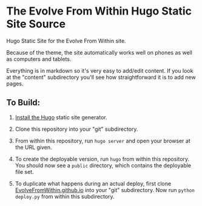 # The Evolve From Within Hugo Static Site Source

Hugo Static Site for the Evolve From Within site.

Because of the theme, the site automatically works well on phones as well as
computers and tablets.

Everything is in markdown so it's very easy to add/edit content. If you look
at the "content" subdirectory you'll see how straightforward it is to add new
pages.

## To Build:

1.  [Install the Hugo](https://hugodocs.info/getting-started/installing/#quick-install) static site generator.

2.  Clone this repository into your "git" subdirectory.

3.  From within this repository, run `hugo server` and open your browser at the URL given.

4.  To create the deployable version, run `hugo` from within this repository.
    You should now see a `public` directory, which contains the deployable file
    set.

5.  To duplicate what happens during an actual deploy, first clone
    [EvolveFromWithin.github.io](https://github.com/EvolveFromWithin/EvolveFromWithin.github.io)
    into your "git" subdirectory. Now run `python deploy.py` from within this
    subdirectory.
